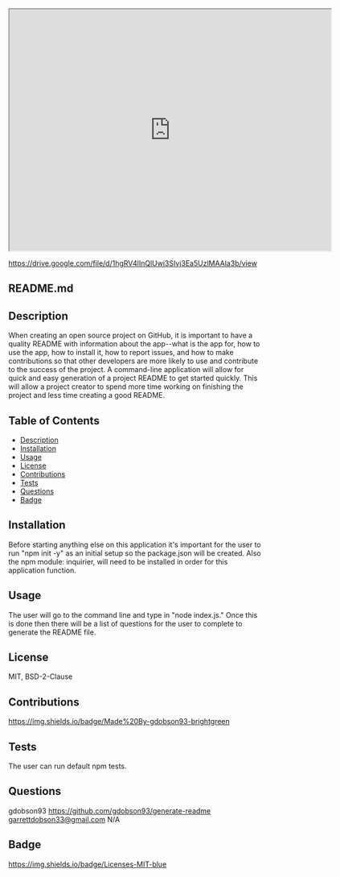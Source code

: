 <iframe src="https://drive.google.com/file/d/1hgRV4lInQlUwi3SIvj3Ea5UzlMAAla3b/preview" width="640" height="480"></iframe>

https://drive.google.com/file/d/1hgRV4lInQlUwi3SIvj3Ea5UzlMAAla3b/view
  
  ## README.md

  ## Description

  When creating an open source project on GitHub, it is important to have a quality README with information about the app--what is the app for, how to use the app, how to install it, how to report issues, and how to make contributions so that other developers are more likely to use and contribute to the success of the project. A command-line application will allow for quick and easy generation of a project README to get started quickly. This will allow a project creator to spend more time working on finishing the project and less time creating a good README.
  
  ## Table of Contents 

  * [Description](#Description)
  * [Installation](#Installation)
  * [Usage](#Usage)
  * [License](#License)
  * [Contributions](#Contribrutions)
  * [Tests](#Tests)
  * [Questions](#Questions)
  * [Badge](#Badge)

  ## Installation

  Before starting anything else on this application it's important for the user to run "npm init -y" as an initial setup so the package.json will be created. Also the npm module: inquirier, will need to be installed in order for this application function.

  ## Usage

  The user will go to the command line and type in "node index.js." Once this is done then there will be a list of questions for the user to complete to generate the README file.

  ## License

  MIT, BSD-2-Clause

  ## Contributions

  https://img.shields.io/badge/Made%20By-gdobson93-brightgreen

  ## Tests 

  The user can run default npm tests.

  ## Questions

  gdobson93
  https://github.com/gdobson93/generate-readme
  garrettdobson33@gmail.com
  N/A

  ## Badge

  https://img.shields.io/badge/Licenses-MIT-blue


